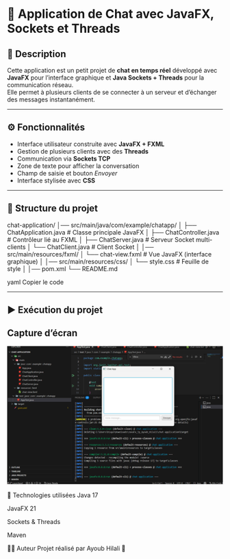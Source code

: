 # 💬 Application de Chat avec JavaFX, Sockets et Threads

## 📌 Description
Cette application est un petit projet de **chat en temps réel** développé avec **JavaFX** pour l’interface graphique et **Java Sockets + Threads** pour la communication réseau.  
Elle permet à plusieurs clients de se connecter à un serveur et d’échanger des messages instantanément.

---

## ⚙️ Fonctionnalités
- Interface utilisateur construite avec **JavaFX + FXML**
- Gestion de plusieurs clients avec des **Threads**
- Communication via **Sockets TCP**
- Zone de texte pour afficher la conversation
- Champ de saisie et bouton *Envoyer*
- Interface stylisée avec **CSS**

---

## 📂 Structure du projet
chat-application/
│── src/main/java/com/example/chatapp/
│ ├── ChatApplication.java # Classe principale JavaFX
│ ├── ChatController.java # Contrôleur lié au FXML
│ ├── ChatServer.java # Serveur Socket multi-clients
│ └── ChatClient.java # Client Socket
│
│── src/main/resources/fxml/
│ └── chat-view.fxml # Vue JavaFX (interface graphique)
│
│── src/main/resources/css/
│ └── style.css # Feuille de style
│
│── pom.xml
└── README.md

yaml
Copier le code

---

## ▶️ Exécution du projet

## Capture d’écran

![Demo](./screen/demo.png)

📖 Technologies utilisées
Java 17

JavaFX 21

Sockets & Threads

Maven

👨‍💻 Auteur
Projet réalisé par Ayoub Hilali 🎯
